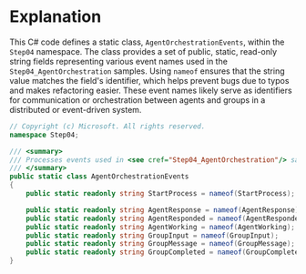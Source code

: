 # Explanation
This C# code defines a static class, `AgentOrchestrationEvents`, within the `Step04` namespace. The class provides a set of public, static, read-only string fields representing various event names used in the `Step04_AgentOrchestration` samples. Using `nameof` ensures that the string value matches the field's identifier, which helps prevent bugs due to typos and makes refactoring easier. These event names likely serve as identifiers for communication or orchestration between agents and groups in a distributed or event-driven system.

```csharp
// Copyright (c) Microsoft. All rights reserved.
namespace Step04;

/// <summary>
/// Processes events used in <see cref="Step04_AgentOrchestration"/> samples
/// </summary>
public static class AgentOrchestrationEvents
{
    public static readonly string StartProcess = nameof(StartProcess);

    public static readonly string AgentResponse = nameof(AgentResponse);
    public static readonly string AgentResponded = nameof(AgentResponded);
    public static readonly string AgentWorking = nameof(AgentWorking);
    public static readonly string GroupInput = nameof(GroupInput);
    public static readonly string GroupMessage = nameof(GroupMessage);
    public static readonly string GroupCompleted = nameof(GroupCompleted);
}
```